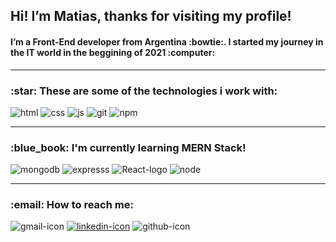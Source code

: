<h2>Hi!  I’m Matias, thanks for visiting my profile!</h2> 
 
<h4>I’m a Front-End developer from Argentina :bowtie:. I started my journey in the IT world in the beggining of 2021 :computer: </h4>
<hr>

<h3>:star: These are some of the technologies i work with:</h3>

![html](https://user-images.githubusercontent.com/86881223/142697342-7b3887c1-a3fe-4bd3-a9dd-4d18251f64d8.png)
![css](https://user-images.githubusercontent.com/86881223/142697356-03406e53-951a-48ab-b308-8c86fec08a47.png)
![js](https://user-images.githubusercontent.com/86881223/142697280-a48a5190-698b-47d2-a23a-4e041347d638.png)
![git](https://user-images.githubusercontent.com/86881223/142697400-d506f68f-2e99-4345-a94d-ed91dc2705ce.png)
![npm](https://user-images.githubusercontent.com/86881223/142697419-5099b80d-df99-4daa-850a-c18faa579f11.png)

<hr>

<h3>:blue_book: I'm currently learning MERN Stack!</h3>

![mongodb](https://user-images.githubusercontent.com/86881223/142698488-c646f803-702f-47a0-832f-f06b556519df.png)
![expresss](https://user-images.githubusercontent.com/86881223/142698894-9b0ac75a-8ebd-464b-86d9-2b7795804d9d.png)
![React-logo](https://user-images.githubusercontent.com/86881223/142697481-b3de6c7a-6c1a-44e2-880c-00000186883e.png)
![node](https://user-images.githubusercontent.com/86881223/142699048-9281c680-7c9f-468a-964c-f2ffb15a1834.png)

<hr>

<h3>:email: How to reach me:</h3>

![gmail-icon](https://user-images.githubusercontent.com/86881223/142699923-5a3b5262-5686-45bd-82c4-0f65deebd9de.png)
<a href='https://www.linkedin.com/in/matias-gulin-65b411191/'>![linkedin-icon](https://user-images.githubusercontent.com/86881223/142699925-d79d12b0-61e7-4d05-b543-cd8577324cb4.png)</a>
![github-icon](https://user-images.githubusercontent.com/86881223/142699926-965a51f2-f7a9-4e0e-8c7e-56c3e6de6b24.png)
